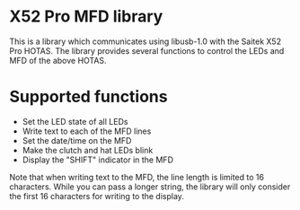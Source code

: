 X52 Pro MFD library
===================

This is a library which communicates using libusb-1.0 with the Saitek X52 Pro
HOTAS. The library provides several functions to control the LEDs and MFD of
the above HOTAS.

# Supported functions

* Set the LED state of all LEDs
* Write text to each of the MFD lines
* Set the date/time on the MFD
* Make the clutch and hat LEDs blink
* Display the "SHIFT" indicator in the MFD

Note that when writing text to the MFD, the line length is limited to 16
characters. While you can pass a longer string, the library will only consider
the first 16 characters for writing to the display.

